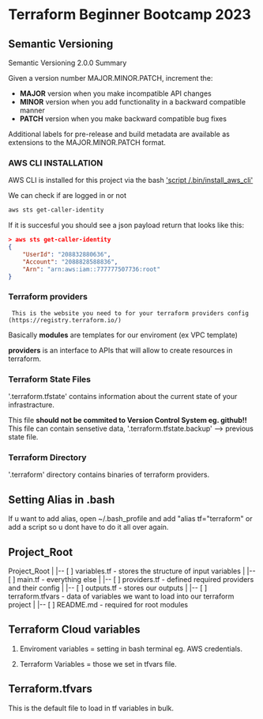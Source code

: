 # Terraform Beginner Bootcamp 2023

## Semantic Versioning 

Semantic Versioning 2.0.0
Summary

Given a version number MAJOR.MINOR.PATCH, increment the:

   - **MAJOR** version when you make incompatible API changes
   - **MINOR** version when you add functionality in a backward compatible manner
   - **PATCH** version when you make backward compatible bug fixes

Additional labels for pre-release and build metadata are available as extensions to the MAJOR.MINOR.PATCH format.


### AWS CLI INSTALLATION

AWS CLI is installed for this project via the bash ['script /.bin/install_aws_cli'](/workspace/terraform-begginer-bootcamp-2023/.bin/install_aws_cli)

We can check if are logged in or not
```sh
aws sts get-caller-identity
```


If it is succesful you should see a json payload return that looks like this:

```json
> aws sts get-caller-identity
{
    "UserId": "208832880636",
    "Account": "2088828588836",
    "Arn": "arn:aws:iam::777777507736:root"
}
```

### Terraform providers ###

``` This is the website you need to for your terraform providers config (https://registry.terraform.io/)```

Basically **modules** are templates for our enviroment (ex VPC template)

**providers** is an interface to APIs that will allow to create resources in terraform.

### Terraform State Files

'.terraform.tfstate' contains information about the current state of your infrastracture.

This file **should not be commited to Version Control System eg. github!!**
This file can contain sensetive data, '.terraform.tfstate.backup' --> previous state file. 

### Terraform Directory

'.terraform' directory contains binaries of terraform providers. 

## Setting Alias in .bash

If u want to add alias, open ~/.bash_profile and add "alias tf="terraform" or add a script so u dont have to do it all over again. 



## Project_Root

Project_Root
|
|-- [ ] variables.tf - stores the structure of input variables
|
|-- [ ] main.tf - everything else
|
|-- [ ] providers.tf - defined required providers and their config
|
|-- [ ] outputs.tf - stores our outputs
|
|-- [ ] terraform.tfvars - data of variables we want to load into our terraform project
|
|-- [ ] README.md - required for root modules

## Terraform Cloud variables

1. Enviroment variables = setting in bash terminal eg. AWS credentials.

2. Terraform Variables = those we set in tfvars file.

## Terraform.tfvars

This is the default file to load in tf variables in bulk.
